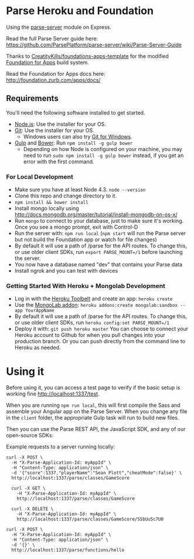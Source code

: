 # Parse Heroku and Foundation

Using the [parse-server](https://github.com/ParsePlatform/parse-server) module on Express.

Read the full Parse Server guide here: https://github.com/ParsePlatform/parse-server/wiki/Parse-Server-Guide

Thanks to [CreatityKills/foundations-apps-template](https://github.com/CreativityKills/foundation-apps-template) for the modified [Foundation for Apps](https://github.com/zurb/foundation-apps-template) build system.

Read the Foundation for Apps docs here: http://foundation.zurb.com/apps/docs/

## Requirements

You'll need the following software installed to get started.

  - [Node.js](http://nodejs.org): Use the installer for your OS.
  - [Git](http://git-scm.com/downloads): Use the installer for your OS.
    - Windows users can also try [Git for Windows](http://git-for-windows.github.io/).
  - [Gulp](http://gulpjs.com/) and [Bower](http://bower.io): Run `npm install -g gulp bower`
    - Depending on how Node is configured on your machine, you may need to run `sudo npm install -g gulp bower` instead, if you get an error with the first command.


### For Local Development

* Make sure you have at least Node 4.3. `node --version`
* Clone this repo and change directory to it.
* `npm install && bower install`
* Install mongo locally using http://docs.mongodb.org/master/tutorial/install-mongodb-on-os-x/
* Run `mongo` to connect to your database, just to make sure it's working. Once you see a mongo prompt, exit with Control-D
* Run the server with: `npm run local` (`npm start` will run the Parse server but not build the Foundation app or watch for file changes)
* By default it will use a path of /parse for the API routes.  To change this, or use older client SDKs, run `export PARSE_MOUNT=/1` before launching the server.
* You now have a database named "dev" that contains your Parse data
* Install ngrok and you can test with devices

### Getting Started With Heroku + Mongolab Development
* Log in with the [Heroku Toolbelt](https://toolbelt.heroku.com/) and create an app: `heroku create`
* Use the [MongoLab addon](https://elements.heroku.com/addons/mongolab): `heroku addons:create mongolab:sandbox --app YourAppName`
* By default it will use a path of /parse for the API routes.  To change this, or use older client SDKs, run `heroku config:set PARSE_MOUNT=/1`
* Deploy it with: `git push heroku master`
You can choose to connect your Heroku account to Github for when you pull changes into your production branch. Or you can push directly from the command line to Heroku as needed.

# Using it

Before using it, you can access a test page to verify if the basic setup is working fine [http://localhost:1337/test](http://localhost:1337).

When you are running `npm run local`, this will first compile the Sass and assemble your Angular app on the Parse Server. When you change any file in the `client` folder, the appropriate Gulp task will run to build new files.

Then you can use the Parse REST API, the JavaScript SDK, and any of our open-source SDKs:

Example requests to a server running locally:

```curl
curl -X POST \
  -H "X-Parse-Application-Id: myAppId" \
  -H "Content-Type: application/json" \
  -d '{"score":1337,"playerName":"Sean Plott","cheatMode":false}' \
  http://localhost:1337/parse/classes/GameScore

  curl -X GET \
    -H "X-Parse-Application-Id: myAppId" \
    http://localhost:1337/parse/classes/GameScore

  curl -X DELETE \
    -H "X-Parse-Application-Id: myAppId" \
    http://localhost:1337/parse/classes/GameScore/SSbUu5c7U0  

curl -X POST \
  -H "X-Parse-Application-Id: myAppId" \
  -H "Content-Type: application/json" \
  -d '{}' \
  http://localhost:1337/parse/functions/hello
```
